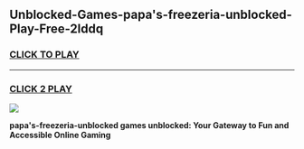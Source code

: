 
## Unblocked-Games-papa's-freezeria-unblocked-Play-Free-2lddq
<h3>
<a href="https://premium76.site?title=papa's-freezeria-unblocked&ref=10A">CLICK TO PLAY</a></h3>
<hr>

<h3>
<a href="https://premium76.site?title=papa's-freezeria-unblocked&ref=10A">CLICK 2 PLAY</a>
  
</h3>

<a href="https://premium76.site?title=papa's-freezeria-unblocked&ref=10A"><img src="https://clearcache.store/games.png"></a>


**papa's-freezeria-unblocked games unblocked: Your Gateway to Fun and Accessible Online Gaming**
